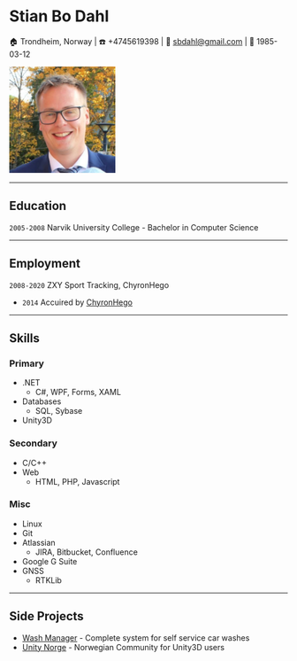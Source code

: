 # Stian Bo Dahl

:house: Trondheim, Norway | :phone: +4745619398 | :email: sbdahl@gmail.com | :birthday: 1985-03-12 

<img src="profile_picture.jpg" width="192" height="192"  />

---

## Education

`2005-2008` Narvik University College - Bachelor in Computer Science

---

## Employment

`2008-2020` ZXY Sport Tracking, ChyronHego
 * `2014` Accuired by [ChyronHego](https://chyronhego.com/products/sports-tracking/zxy-go-wearable-tracking/)

---

## Skills

### Primary
* .NET 
    * C#, WPF, Forms, XAML
* Databases
    * SQL, Sybase
* Unity3D

### Secondary
* C/C++
* Web
    * HTML, PHP, Javascript
  
### Misc

* Linux
* Git
* Atlassian 
    * JIRA, Bitbucket, Confluence
* Google G Suite
* GNSS
    * RTKLib

---

## Side Projects

* [Wash Manager](https://www.gds-midtnorge.no/bilvask/washmanager)  -  Complete system for self service car washes
* [Unity Norge](https://www.facebook.com/groups/unitynorge/) - Norwegian Community for Unity3D users
